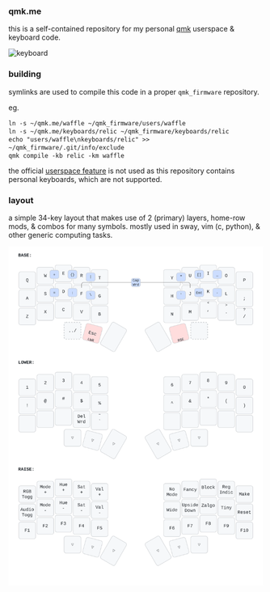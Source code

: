 ### qmk.me
this is a self-contained repository for my personal [qmk](https://github.com/qmk/qmk_firmware) userspace & keyboard code.

![keyboard](https://i.imgur.com/s0dN0JD.jpeg)

### building
symlinks are used to compile this code in a proper `qmk_firmware` repository.

eg.
```shell
ln -s ~/qmk.me/waffle ~/qmk_firmware/users/waffle
ln -s ~/qmk.me/keyboards/relic ~/qmk_firmware/keyboards/relic
echo "users/waffle\nkeyboards/relic" >> ~/qmk_firmware/.git/info/exclude
qmk compile -kb relic -km waffle
```
the official [userspace feature](https://docs.qmk.fm/newbs_external_userspace) 
is not used as this repository contains personal keyboards, which are not supported.

### layout
a simple 34-key layout that makes use of 2 (primary) layers, home-row mods, & combos for many symbols.
mostly used in sway, vim (c, python), & other generic computing tasks.

![layout](img/layout.svg)
